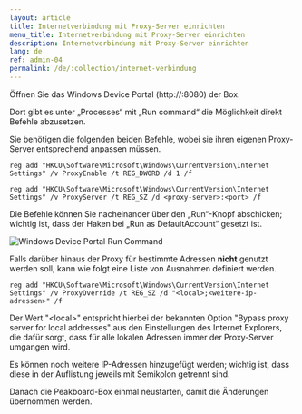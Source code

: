 ```yaml
---
layout: article
title: Internetverbindung mit Proxy-Server einrichten
menu_title: Internetverbindung mit Proxy-Server einrichten
description: Internetverbindung mit Proxy-Server einrichten
lang: de
ref: admin-04
permalink: /de/:collection/internet-verbindung
---
```


Öffnen Sie das Windows Device Portal (http://<ip-adresse-peakboard>:8080) der Box.

Dort gibt es unter „Processes“ mit „Run command“ die Möglichkeit direkt Befehle abzusetzen.

Sie benötigen die folgenden beiden Befehle, wobei sie ihren eigenen Proxy-Server entsprechend anpassen müssen.

```
reg add "HKCU\Software\Microsoft\Windows\CurrentVersion\Internet Settings" /v ProxyEnable /t REG_DWORD /d 1 /f
```

```
reg add "HKCU\Software\Microsoft\Windows\CurrentVersion\Internet Settings" /v ProxyServer /t REG_SZ /d <proxy-server>:<port> /f
```

Die Befehle können Sie nacheinander über den „Run“-Knopf abschicken; wichtig ist, dass der Haken bei „Run as DefaultAccount“ gesetzt ist.

![Windows Device Portal Run Command](/assets/images/admin/internet-setup/proxy.png)

Falls darüber hinaus der Proxy für bestimmte Adressen **nicht** genutzt werden soll, kann wie folgt eine Liste von Ausnahmen definiert werden.

```
reg add "HKCU\Software\Microsoft\Windows\CurrentVersion\Internet Settings" /v ProxyOverride /t REG_SZ /d "<local>;<weitere-ip-adressen>" /f
```

Der Wert "\<local\>" entspricht hierbei der bekannten Option "Bypass proxy server for local addresses" aus den Einstellungen des Internet Explorers, die dafür sorgt, dass für alle lokalen Adressen immer der Proxy-Server umgangen wird.

Es können noch weitere IP-Adressen hinzugefügt werden; wichtig ist, dass diese in der Auflistung jeweils mit Semikolon getrennt sind.

Danach die Peakboard-Box einmal neustarten, damit die Änderungen übernommen werden.
